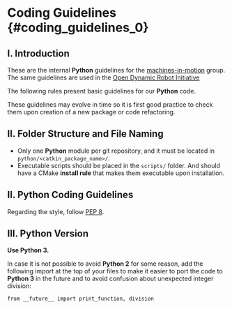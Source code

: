 Coding Guidelines {#coding_guidelines_0}
=================

## I. Introduction

These are the internal **Python** guidelines for the
[machines-in-motion](https://wp.nyu.edu/machinesinmotion/) group. The same
guidelines are used in the
[Open Dynamic Robot Initiative](https://open-dynamic-robot-initiative.github.io/)

The following rules present basic guidelines for our **Python** code.

These guidelines may evolve in time so it is first
good practice to check them upon creation of a new package or code refactoring.

## II. Folder Structure and File Naming

- Only one **Python** module per git repository, and it must be located in
    `python/<catkin_package_name>/`.
- Executable scripts should be placed in the `scripts/` folder. And should have
    a CMake **install rule** that makes them executable upon installation.

## II. Python Coding Guidelines

Regarding the style, follow [PEP 8](https://www.python.org/dev/peps/pep-0008/).

## III. Python Version

**Use Python 3.**

In case it is not possible to avoid **Python 2** for some reason, add the
following import at the top of your files to make it easier to port the code to
**Python 3** in the future and to avoid confusion about unexpected integer
division:

    from __future__ import print_function, division
